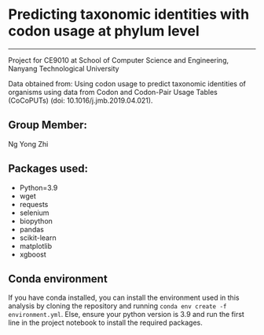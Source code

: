 # Predicting taxonomic identities with codon usage at phylum level
---
Project for CE9010 at School of Computer Science and Engineering, Nanyang Technological University

Data obtained from: Using codon usage to predict taxonomic identities of organisms using data from Codon and Codon-Pair Usage Tables (CoCoPUTs) (doi: 10.1016/j.jmb.2019.04.021).

## Group Member:
Ng Yong Zhi

## Packages used:
* Python=3.9
* wget 
* requests 
* selenium 
* biopython 
* pandas 
* scikit-learn 
* matplotlib
* xgboost

## Conda environment
If you have conda installed, you can install the environment used in this analysis by cloning the repository and running `conda env create -f environment.yml`. Else, ensure your python version is 3.9 and run the first line in the project notebook to install the required packages. 
